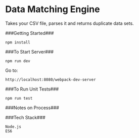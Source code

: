 # Data Matching Engine

Takes your CSV file, parses it and returns duplicate data sets.

###Getting Started###

    npm install

###To Start Server###

    npm run dev

Go to:

    http://localhost:8080/webpack-dev-server

###To Run Unit Tests###

    npm run test

###Notes on Process###



###Tech Stack###

    Node.js
    ES6
